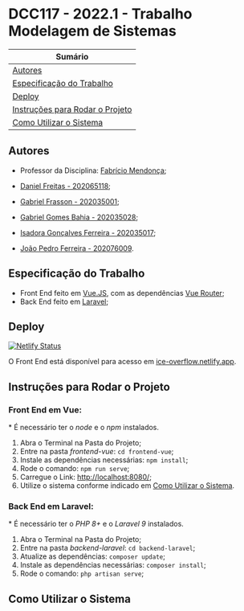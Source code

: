 # DCC117 - 2022.1 - Trabalho Modelagem de Sistemas

| **Sumário** |
|-------------|
| [Autores](#autores) |
| [Especificação do Trabalho](#especificação-do-trabalho) |
| [Deploy](#deploy) |
| [Instruções para Rodar o Projeto](#instruções-para-rodar-o-projeto) |
| [Como Utilizar o Sistema](#como-utilizar-o-sistema) |


## Autores

- Professor da Disciplina: [Fabrício Mendonça](http://professorfabriciomendonca.com.br/);

- [Daniel Freitas - 202065118](https://github.com/dfreita4s);
- [Gabriel Frasson - 202035001](https://github.com/GFrasson);
- [Gabriel Gomes Bahia - 202035028](https://github.com/GabrielBahia);
- [Isadora Gonçalves Ferreira - 202035017](https://github.com/isa56/);
- [João Pedro Ferreira - 202076009](https://github.com/Jo1oPedro).

## Especificação do Trabalho

- Front End feito em [Vue.JS](https://vuejs.org/), com as dependências [Vue Router](https://router.vuejs.org/);
- Back End feito em [Laravel](https://laravel.com/);

## Deploy
[![Netlify Status](https://api.netlify.com/api/v1/badges/8cceed40-c377-48c0-b8b6-a7a57de7e152/deploy-status)](https://app.netlify.com/sites/ice-overflow/deploys)

O Front End está disponível para acesso em [ice-overflow.netlify.app](ice-overflow.netlify.app).

## Instruções para Rodar o Projeto

### Front End em Vue:
\* É necessário ter o _node_ e o _npm_ instalados.

1. Abra o Terminal na Pasta do Projeto;
2. Entre na pasta _frontend-vue_: `cd frontend-vue`;
3. Instale as dependências necessárias: `npm install`;
4. Rode o comando: `npm run serve`;
5. Carregue o Link: [http://localhost:8080/](http://localhost:8080/);
6. Utilize o sistema conforme indicado em [Como Utilizar o Sistema](#como-utilizar-o-sistema).

### Back End em Laravel:
\* É necessário ter o _PHP 8+_ e o _Laravel 9_ instalados.
1. Abra o Terminal na Pasta do Projeto;
2. Entre na pasta _backend-laravel_: `cd backend-laravel`;
3. Atualize as dependências: `composer update`;
4. Instale as dependências necessárias: `composer install`;
5. Rode o comando: `php artisan serve`;

## Como Utilizar o Sistema

